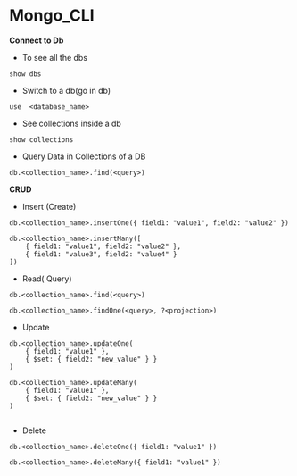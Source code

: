 # Mongo_CLI
**Connect to Db**

* To see all the dbs

```
show dbs

```

* Switch to a db(go in db)

```
use  <database_name> 

 ```

* See collections inside a db

 ``` 
 show collections

  ```

* Query Data in Collections of a DB

```
db.<collection_name>.find(<query>)

```

**CRUD**

* Insert (Create)
```
db.<collection_name>.insertOne({ field1: "value1", field2: "value2" })

db.<collection_name>.insertMany([
    { field1: "value1", field2: "value2" },
    { field1: "value3", field2: "value4" }
])

```
* Read( Query)

```
db.<collection_name>.find(<query>)

db.<collection_name>.findOne(<query>, ?<projection>)

```

* Update 
```
db.<collection_name>.updateOne(
    { field1: "value1" },
    { $set: { field2: "new_value" } }
)

db.<collection_name>.updateMany(
    { field1: "value1" },
    { $set: { field2: "new_value" } }
)


```

* Delete
```
db.<collection_name>.deleteOne({ field1: "value1" })

db.<collection_name>.deleteMany({ field1: "value1" })

```

